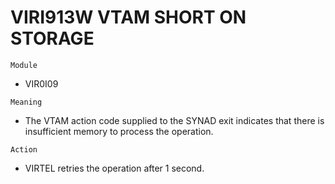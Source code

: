 # VIRI913W VTAM SHORT ON STORAGE

`Module`
- VIR0I09

`Meaning`
- The VTAM action code supplied to the SYNAD exit indicates that there is insufficient memory to process the operation.

`Action`
- VIRTEL retries the operation after 1 second.
